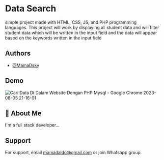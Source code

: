 
# Data Search

simple project made with HTML, CSS, JS, and PHP programming languages. This project will work by displaying all student data and will filter student data which will be written in the input field and the data will appear based on the keywords written in the input field


## Authors

- [@MamaDsky](https://www.github.com/MamaDsky)


## Demo

![Cari Data Di Dalam Website Dengan PHP Mysql - Google Chrome 2023-08-05 21-16-01](https://github.com/MamaDsky/DataSearch/assets/121335238/dc29ac0d-e8a8-42ee-b3d7-687cd7ffc7bd)




## 🚀 About Me
I'm a full stack developer...


## Support

For support, email mamadaldo@gmail.com or join Whatsapp group.

